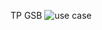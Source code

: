 TP GSB
![use case](https://user-images.githubusercontent.com/117926332/214526906-aeaf1598-bcfb-4776-aaec-6c98ef7d1159.jpg)
